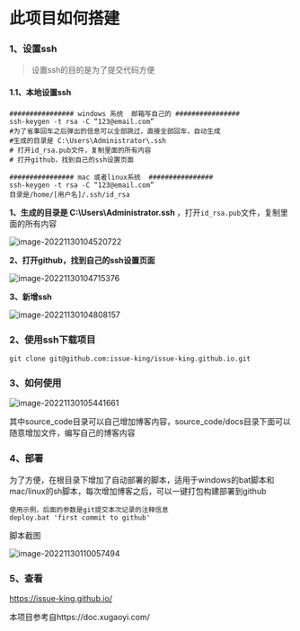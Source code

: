 # 此项目如何搭建
### 1、设置ssh

> 设置ssh的目的是为了提交代码方便

#### 1.1、本地设置ssh

```shell
################ windows 系统  邮箱写自己的 ################
ssh-keygen -t rsa -C “123@email.com”  
#为了省事回车之后弹出的信息可以全部跳过，直接全部回车，自动生成
#生成的目录是 C:\Users\Administrator\.ssh 
# 打开id_rsa.pub文件，复制里面的所有内容
# 打开github，找到自己的ssh设置页面

################ mac 或者linux系统  ################
ssh-keygen -t rsa -C “123@email.com” 
目录是/home/[用户名]/.ssh/id_rsa
```

**1、生成的目录是 C:\Users\Administrator\.ssh** ，打开`id_rsa.pub`文件，复制里面的所有内容

![image-20221130104520722](https://s2.loli.net/2022/11/30/I5Ae9MpkiTdoxSg.png)



**2、打开github，找到自己的ssh设置页面**

![image-20221130104715376](https://s2.loli.net/2022/11/30/LVBQEzeM7atsWS6.png)

**3、新增ssh**

![image-20221130104808157](https://s2.loli.net/2022/11/30/YMeNK8nswSxRhB4.png)

### 2、使用ssh下载项目

```shell
git clone git@github.com:issue-king/issue-king.github.io.git
```

### 3、如何使用

![image-20221130105441661](https://s2.loli.net/2022/11/30/q2kJsSxpWvMeBw3.png)

其中source_code目录可以自己增加博客内容，source_code/docs目录下面可以随意增加文件，编写自己的博客内容

### 4、部署

为了方便，在根目录下增加了自动部署的脚本，适用于windows的bat脚本和mac/linux的sh脚本，每次增加博客之后，可以一键打包构建部署到github

```
使用示例，后面的参数是git提交本次记录的注释信息
deploy.bat 'first commit to github'
```

脚本截图

![image-20221130110057494](https://s2.loli.net/2022/11/30/PrMXRDoqbUmd5KQ.png)

### 5、查看

https://issue-king.github.io/



本项目参考自https://doc.xugaoyi.com/